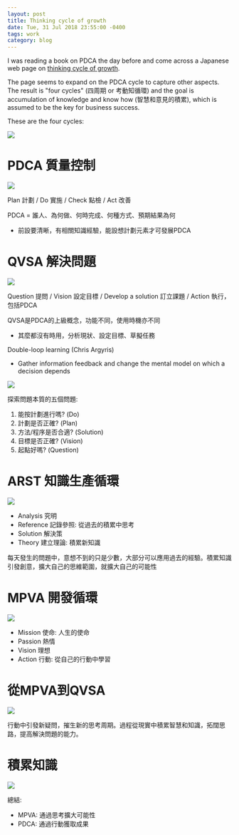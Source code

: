 ```yaml
---
layout: post
title: Thinking cycle of growth
date: Tue, 31 Jul 2018 23:55:00 -0400
tags: work
category: blog
---
```


I was reading a book on PDCA the day before and come across a Japanese web page
on [thinking cycle of growth](http://www.teoria.co.jp/02koudouchi/kousys02.html).

The page seems to expand on the PDCA cycle to capture other aspects. The result
is "four cycles" (四周期 or 考動知循環) and the goal is accumulation of
knowledge and know how (智慧和意見的積累), which is assumed to be the key for
business success.

These are the four cycles:

![](/img/thinkingcycle-1.png)

# PDCA 質量控制

![](/img/thinkingcycle-2.png)

Plan 計劃 / Do 實施 / Check 點檢 / Act 改善

PDCA = 誰人、為何做、何時完成、何種方式、預期結果為何
- 前設要清晰，有相關知識經驗，能設想計劃元素才可發展PDCA

# QVSA 解決問題

![](/img/thinkingcycle-3.png)

Question 提問 / Vision 設定目標 / Develop a solution 訂立課題 / Action 執行，包括PDCA

QVSA是PDCA的上級概念，功能不同，使用時機亦不同
- 其麼都沒有時用，分析現狀、設定目標、草擬任務

Double-loop learning (Chris Argyris)
- Gather information feedback and change the mental model on which a decision depends

![](/img/thinkingcycle-4.png)

探索問題本質的五個問題:
1. 能按計劃進行嗎? (Do)
2. 計劃是否正確? (Plan)
3. 方法/程序是否合適? (Solution)
4. 目標是否正確? (Vision)
5. 起點好嗎? (Question)

# ARST 知識生產循環

![](/img/thinkingcycle-5.png)

- Analysis 究明
- Reference 記錄參照: 從過去的積累中思考
- Solution 解決策
- Theory 建立理論: 積累新知識

每天發生的問題中，意想不到的只是少數，大部分可以應用過去的經驗。積累知識引發創意，擴大自己的思維範圍，就擴大自己的可能性

# MPVA 開發循環

![](/img/thinkingcycle-6.png)

- Mission 使命: 人生的使命
- Passion 熱情
- Vision 理想
- Action 行動: 從自己的行動中學習

# 從MPVA到QVSA

![](/img/thinkingcycle-7.png)

行動中引發新疑問，摧生新的思考周期。過程從現實中積累智慧和知識，拓闊思路，提高解決問題的能力。

# 積累知識

![](/img/thinkingcycle-8.png)

總結:
- MPVA: 通過思考擴大可能性
- PDCA: 通過行動獲取成果


